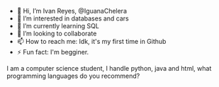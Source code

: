 - 👋 Hi, I’m Ivan Reyes, @IguanaChelera 
- 👀 I’m interested in databases and cars 
- 🌱 I’m currently learning SQL
- 💞️ I’m looking to collaborate 
- 📫 How to reach me: Idk, it's my first time in Github
- ⚡ Fun fact: I'm begginer.

I am a computer science student, I handle python, java and html, what programming languages do you recommend?
<!---
IguanaChelera/IguanaChelera is a ✨ special ✨ repository because its `README.md` (this file) appears on your GitHub profile.
You can click the Preview link to take a look at your changes.
--->
